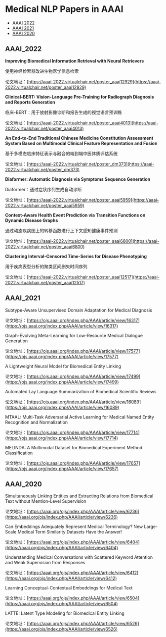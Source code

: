 # Medical NLP Papers in AAAI
* [AAAI 2022](#AAAI_2022)
* [AAAI 2021](#AAAI_2021)
* [AAAI 2020](#AAAI_2020)

## AAAI_2022

**Improving Biomedical Information Retrieval with Neural Retrievers**

使用神经检索器改进生物医学信息检索

论文地址：[https://aaai-2022.virtualchair.net/poster_aaai12929](https://aaai-2022.virtualchair.net/poster_aaai12929)


**Clinical-BERT: Vision-Language Pre-Training for Radiograph Diagnosis and Reports Generation**

临床-BERT：用于放射影像诊断和报告生成的视觉语言预训练

论文地址：[https://aaai-2022.virtualchair.net/poster_aaai4013](https://aaai-2022.virtualchair.net/poster_aaai4013)


**An End-to-End Traditional Chinese Medicine Constitution Assessment System Based on Multimodal Clinical Feature Representation and Fusion**

基于多模态临床特征表示与融合的端到端中医体质评估系统

论文地址：[https://aaai-2022.virtualchair.net/poster_dm373](https://aaai-2022.virtualchair.net/poster_dm373)


**Diaformer: Automatic Diagnosis via Symptoms Sequence Generation**

Diaformer：通过症状序列生成自动诊断

论文地址：[https://aaai-2022.virtualchair.net/poster_aaai5959](https://aaai-2022.virtualchair.net/poster_aaai5959)


**Context-Aware Health Event Prediction via Transition Functions on Dynamic Disease Graphs**

通过动态疾病图上的转移函数进行上下文感知健康事件预测

论文地址：[https://aaai-2022.virtualchair.net/poster_aaai6800](https://aaai-2022.virtualchair.net/poster_aaai6800)


**Clustering Interval-Censored Time-Series for Disease Phenotyping**

用于疾病表型分析的聚类区间删失时间序列

论文地址：[https://aaai-2022.virtualchair.net/poster_aaai12517](https://aaai-2022.virtualchair.net/poster_aaai12517)


## AAAI_2021

Subtype-Aware Unsupervised Domain Adaptation for Medical Diagnosis

论文地址：[https://ojs.aaai.org/index.php/AAAI/article/view/16317](https://ojs.aaai.org/index.php/AAAI/article/view/16317)


Graph-Evolving Meta-Learning for Low-Resource Medical Dialogue Generation

论文地址：[https://ojs.aaai.org/index.php/AAAI/article/view/17577](https://ojs.aaai.org/index.php/AAAI/article/view/17577)


A Lightweight Neural Model for Biomedical Entity Linking

论文地址：[https://ojs.aaai.org/index.php/AAAI/article/view/17499](https://ojs.aaai.org/index.php/AAAI/article/view/17499)


Automated Lay Language Summarization of Biomedical Scientific Reviews

论文地址：[https://ojs.aaai.org/index.php/AAAI/article/view/16089](https://ojs.aaai.org/index.php/AAAI/article/view/16089)


MTAAL: Multi-Task Adversarial Active Learning for Medical Named Entity Recognition and Normalization

论文地址：[https://ojs.aaai.org/index.php/AAAI/article/view/17714](https://ojs.aaai.org/index.php/AAAI/article/view/17714)


MELINDA: A Multimodal Dataset for Biomedical Experiment Method Classification

论文地址：[https://ojs.aaai.org/index.php/AAAI/article/view/17657](https://ojs.aaai.org/index.php/AAAI/article/view/17657)

## AAAI_2020

Simultaneously Linking Entities and Extracting Relations from Biomedical Text without Mention-Level Supervision

论文地址：[https://aaai.org/ojs/index.php/AAAI/article/view/6236](https://aaai.org/ojs/index.php/AAAI/article/view/6236)


Can Embeddings Adequately Represent Medical Terminology? New Large-Scale Medical Term Similarity Datasets Have the Answer!

论文地址：[https://aaai.org/ojs/index.php/AAAI/article/view/6404](https://aaai.org/ojs/index.php/AAAI/article/view/6404)


Understanding Medical Conversations with Scattered Keyword Attention and Weak Supervision from Responses

论文地址：[https://aaai.org/ojs/index.php/AAAI/article/view/6412](https://aaai.org/ojs/index.php/AAAI/article/view/6412)


Learning Conceptual-Contextual Embeddings for Medical Text

论文地址：[https://aaai.org/ojs/index.php/AAAI/article/view/6504](https://aaai.org/ojs/index.php/AAAI/article/view/6504)


LATTE: Latent Type Modeling for Biomedical Entity Linking

论文地址：[https://aaai.org/ojs/index.php/AAAI/article/view/6526](https://aaai.org/ojs/index.php/AAAI/article/view/6526)
